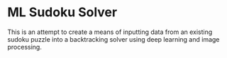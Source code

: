 # ML Sudoku Solver

This is an attempt to create a means of inputting data from an existing sudoku puzzle into a backtracking solver using deep learning and image processing.